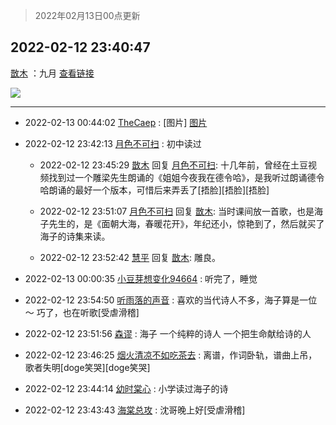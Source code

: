 > 2022年02月13日00点更新
<link rel="stylesheet" href="https://cdn.jsdelivr.net/gh/taotie6/sampleJSON@main/css/photo_show.css">
<meta name="referrer" content="no-referrer" />


 ## 2022-02-12 23:40:47 

 [㪚木](https://www.coolapk.com/feed/33507136?shareKey=Mjc1ZTBiOTJjNmQyNjIwN2Q5YjM~) ：九月
<a class="feed-link-url" href="https://y.music.163.com/m/song?id=5255798&amp;uct=z3fUdmxR4GwgKJJKj%2BcTvg%3D%3D&amp;app_version=8.6.65&amp;sc=wmv" title="https://y.music.163.com/m/song?id=5255798&amp;uct=z3fUdmxR4GwgKJJKj%2BcTvg%3D%3D&amp;app_version=8.6.65&amp;sc=wmv" target="_blank" rel="nofollow">查看链接</a> 

<div class="album">
<img class="img-item" src="http://image.coolapk.com/feed/2022/0212/23/1081091_dbe3a463_0446_4265_356@1080x1164.jpeg" />
</div>

 ------- 

- 2022-02-13 00:44:02 [TheCaep](uid=3074746) : [图片] [图片](http://image.coolapk.com/feed/2022/0213/00/3074746_4241_7997_637@828x1104.jpg)

- 2022-02-12 23:42:13 [月色不可扫](uid=3639201) : 初中读过 

    - 2022-02-12 23:45:29 [㪚木](uid=1081091) 回复 [月色不可扫](uid=3639201): 十几年前，曾经在土豆视频找到过一个雕梁先生朗诵的《姐姐今夜我在德令哈》，是我听过朗诵德令哈朗诵的最好一个版本，可惜后来弄丢了[捂脸][捂脸][捂脸] 

    - 2022-02-12 23:51:07 [月色不可扫](uid=3639201) 回复 [㪚木](uid=1081091): 当时课间放一首歌，也是海子先生的，是《面朝大海，春暖花开》，年纪还小，惊艳到了，然后就买了海子的诗集来读。 

    - 2022-02-12 23:52:42 [慧平](uid=1466942) 回复 [㪚木](uid=1081091): 雕良。 

- 2022-02-13 00:00:35 [小豆芽想变化94664](uid=5184191) : 听完了，睡觉 

- 2022-02-12 23:54:50 [听雨落的声音](uid=3650984) : 喜欢的当代诗人不多，海子算是一位～
巧了，也在听歌[受虐滑稽] 

- 2022-02-12 23:51:56 [森谬](uid=91125) : 海子 一个纯粹的诗人 一个把生命献给诗的人 

- 2022-02-12 23:46:25 [烟火清凉不如吃茶去](uid=4279524) : 离谱，作词卧轨，谱曲上吊，歌者失明[doge笑哭][doge笑哭] 

- 2022-02-12 23:44:14 [幼时棠心](uid=1017379) : 小学读过海子的诗 

- 2022-02-12 23:43:43 [海棠总攻](uid=1184715) : 沈哥晚上好[受虐滑稽] 

